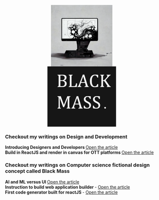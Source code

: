 <div>
<a href="https://raw.githubusercontent.com/imvetri/imvetri/master/vetrivel_a_computer_designing_itself_by_creating_an_exploded_vi_b096c96f-3773-4e03-a4d8-8abe7ec34588.png">
    <img   style=" display: block;margin-left: auto;margin-right: auto;width: 40%;"src="https://raw.githubusercontent.com/imvetri/imvetri/master/vetrivel_a_computer_designing_itself_by_creating_an_exploded_vi_b096c96f-3773-4e03-a4d8-8abe7ec34588.png">
  </a>  
  
  <a href="https://raw.githubusercontent.com/imvetri/imvetri/master/Black_Mass.png">
    <img   style=" display: block;margin-left: auto;margin-right: auto;width: 45%;"src="https://raw.githubusercontent.com/imvetri/imvetri/master/Black_Mass.png">
  </a>
  </div>
<div style="display:none">
Hello,

Make machine work for you than you work for the machines. 

I'm abstract thinker, with no regards for best practices.

You can find attempts I had made in the past to make the machine work for me, regardless, practicing writing has more meaning than getting things done.

Slow pace, slow progress is movement. 

Next abstract theory I'm dwelling on, is Flow.

</div>

<h3>Checkout my writings on Design and Development</h3>

<b>Introducing Designers and Developers  </b><a href="https://www.linkedin.com/pulse/introducing-web-designers-developer-vetrivel-shanmugam/">Open the article</a>
<br />
<b>Build in ReactJS and render in canvas for OTT platforms  </b><a href="https://www.linkedin.com/pulse/leaky-pipes-build-reactjs-render-canvas-ott-vetrivel-shanmugam">Open the article</a>
<br/>

<h3>Checkout my writings on Computer science fictional design concept called Black Mass</h3>
<b>AI and ML versus UI  </b><a href="https://www.linkedin.com/pulse/leaky-pipes-ai-ml-versus-ui-vetrivel-shanmugam">Open the article</a>
<br/>
<b>Instruction to build web application builder </b>- <a href="https://www.linkedin.com/pulse/instructions-build-web-application-builder-vetrivel-shanmugam/">Open the article</a>
<br/>
<b>First code generator built for reactJS </b>- <a href="https://www.linkedin.com/pulse/first-code-generator-built-reactjs-vetrivel-shanmugam/">Open the article</a>              
<br/>
